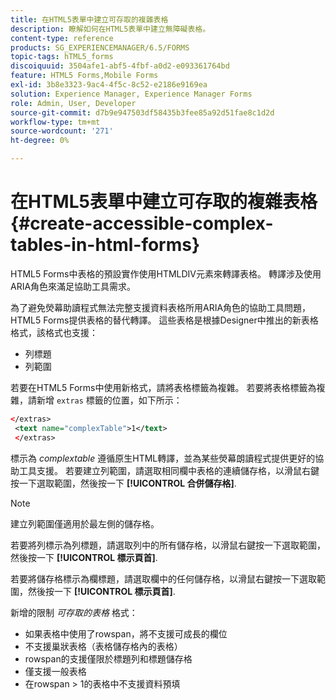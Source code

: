 ```yaml
---
title: 在HTML5表單中建立可存取的複雜表格
description: 瞭解如何在HTML5表單中建立無障礙表格。
content-type: reference
products: SG_EXPERIENCEMANAGER/6.5/FORMS
topic-tags: hTML5_forms
discoiquuid: 3504afe1-abf5-4fbf-a0d2-e093361764bd
feature: HTML5 Forms,Mobile Forms
exl-id: 3b8e3323-9ac4-4f5c-8c52-e2186e9169ea
solution: Experience Manager, Experience Manager Forms
role: Admin, User, Developer
source-git-commit: d7b9e947503df58435b3fee85a92d51fae8c1d2d
workflow-type: tm+mt
source-wordcount: '271'
ht-degree: 0%

---
```


# 在HTML5表單中建立可存取的複雜表格 {#create-accessible-complex-tables-in-html-forms}

HTML5 Forms中表格的預設實作使用HTMLDIV元素來轉譯表格。 轉譯涉及使用ARIA角色來滿足協助工具需求。

為了避免熒幕助讀程式無法完整支援資料表格所用ARIA角色的協助工具問題，HTML5 Forms提供表格的替代轉譯。 這些表格是根據Designer中推出的新表格格式，該格式也支援：

* 列標題
* 列範圍

若要在HTML5 Forms中使用新格式，請將表格標籤為複雜。 若要將表格標籤為複雜，請新增 `extras` 標籤的位置，如下所示：

```xml
</extras>
 <text name="complexTable">1</text>
 </extras>
```

標示為 *complextable* 遵循原生HTML轉譯，並為某些熒幕朗讀程式提供更好的協助工具支援。  若要建立列範圍，請選取相同欄中表格的連續儲存格，以滑鼠右鍵按一下選取範圍，然後按一下 **[!UICONTROL 合併儲存格]**.

>[!NOTE]
>
>建立列範圍僅適用於最左側的儲存格。

若要將列標示為列標題，請選取列中的所有儲存格，以滑鼠右鍵按一下選取範圍，然後按一下 **[!UICONTROL 標示頁首]**.

若要將儲存格標示為欄標題，請選取欄中的任何儲存格，以滑鼠右鍵按一下選取範圍，然後按一下 **[!UICONTROL 標示頁首]**.

新增的限制 *可存取的表格* 格式：

* 如果表格中使用了rowspan，將不支援可成長的欄位
* 不支援巢狀表格（表格儲存格內的表格）
* rowspan的支援僅限於標題列和標題儲存格
* 僅支援一般表格
* 在rowspan > 1的表格中不支援資料預填
